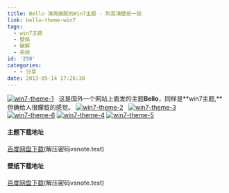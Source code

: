 ```yaml
---
title: Bello 清爽细腻的Win7主题 - 附高清壁纸一张
link: bello-theme-win7
tags:
  - win7主题
  - 壁纸
  - 破解
  - 系统
id: '250'
categories:
  - - 分享
date: 2013-05-14 17:26:30
---
```


[![win7-theme-1](http://vsnote.test/wp-content/uploads/2013/05/win7-theme-1.jpg)](http://vsnote.test/wp-content/uploads/2013/05/win7-theme-1.jpg)   这是国外一个网站上面发的主题**Bello**，同样是**win7主题,**但确给人很朦胧的感觉。 [![win7-theme-2](http://vsnote.test/wp-content/uploads/2013/05/win7-theme-2.jpg)](http://vsnote.test/wp-content/uploads/2013/05/win7-theme-2.jpg)   [![win7-theme-3](http://vsnote.test/wp-content/uploads/2013/05/win7-theme-3.jpg)](http://vsnote.test/wp-content/uploads/2013/05/win7-theme-3.jpg)   [![win7-theme-6](http://vsnote.test/wp-content/uploads/2013/05/win7-theme-6.jpg)](http://vsnote.test/wp-content/uploads/2013/05/win7-theme-6.jpg) [![win7-theme-4](http://vsnote.test/wp-content/uploads/2013/05/win7-theme-4.jpg)](http://vsnote.test/wp-content/uploads/2013/05/win7-theme-4.jpg) [![win7-theme-5](http://vsnote.test/wp-content/uploads/2013/05/win7-theme-5.jpg)](http://vsnote.test/wp-content/uploads/2013/05/win7-theme-5.jpg)  

#### 主题下载地址

[百度网盘下载](http://pan.baidu.com/share/link?shareid=475875&uk=1796312283 "百度网盘下载")(解压密码vsnote.test)

#### 壁纸下载地址

[百度网盘下载](http://pan.baidu.com/share/link?shareid=475888&uk=1796312283 "百度网盘下载")(解压密码vsnote.test)